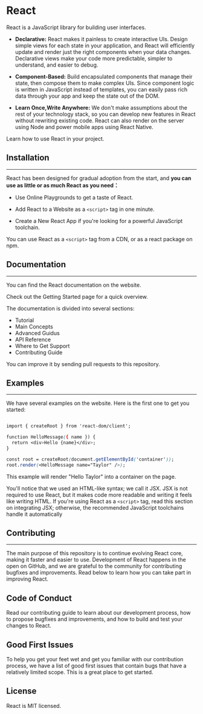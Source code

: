 
# React #

React is a JavaScript library for building user interfaces.

 * **Declarative:** React makes it painless to create interactive UIs. Design simple views for each state in your application, and React will efficiently update and render just the right components when your data changes. Declarative views make your code more predictable, simpler to understand, and easier to debug.

 * **Component-Based:** Build encapsulated components that manage their state, then compose them to make complex UIs. Since component logic is written in JavaScript instead of templates, you can easily pass rich data through your app and keep the state out of the DOM.

 * **Learn Once,Write Anywhere:**  We don't make assumptions about the rest of your technology stack, so you can develop new features in React without rewriting existing code. React can also render on the server using Node and power mobile apps using React Native.

 Learn how to use React in your project.


 ## Installation ##
 ---

 React has been designed for gradual adoption from the start, and **you can use as little or as much React as you need：**

 * Use Online Playgrounds to get a taste of React.

 * Add React to a Website as a  `<script>` tag in one minute.

 * Create a New React App if you're looking for a powerful JavaScript toolchain.


You can use React as a `<script>` tag from a CDN, or as a react package on npm.


## Documentation ##
---

You can find the React documentation on the website.

Check out the Getting Started page for a quick overview.

The documentation is divided into several sections:

* Tutorial
* Main Concepts
* Advanced  Guidus
* API Reference
* Where to Get Support
* Contributing Guide

You can improve it by sending pull requests to this repository.

## Examples ##
---
We have several examples on the website. Here is the first one to get you started:


```css

import { createRoot } from 'react-dom/client';

function HelloMessage({ name }) {
  return <div>Hello {name}</div>;
}

const root = createRoot(document.getElementById('container'));
root.render(<HelloMessage name="Taylor" />);

```

This example will render "Hello Taylor" into a container on the page.

You'll notice that we used an HTML-like syntax; we call it JSX. JSX is not required to use React, but it makes code more readable and writing it feels like writing HTML. If you're using React as a `<script>` tag, read this section on integrating JSX; otherwise, the recommended JavaScript toolchains handle it automatically

## Contributing ##
---

The main purpose of this repository is to continue evolving React core, making it faster and easier to use. Development of React happens in the open on GitHub, and we are grateful to the community for contributing bugfixes and improvements. Read below to learn how you can take part in improving React.


## Code of Conduct ##

Read our contributing guide to learn about our development process, how to propose bugfixes and improvements, and how to build and test your changes to React.

## Good First Issues ##

To help you get your feet wet and get you familiar with our contribution process, we have a list of good first issues that contain bugs that have a relatively limited scope. This is a great place to get started.

## License ##

React is MIT licensed.



